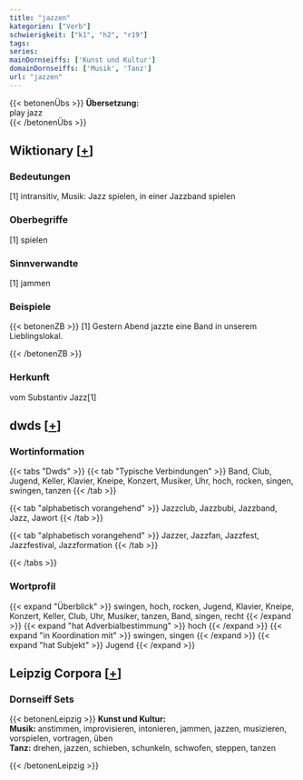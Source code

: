 ```yaml
---
title: "jazzen"
kategorien: ["Verb"]
schwierigkeit: ["k1", "h2", "r19"]
tags:
series:
mainDornseiffs: ['Kunst und Kultur']
domainDornseiffs: ['Musik', 'Tanz']
url: "jazzen"
---
```


{{< betonenÜbs >}}
**Übersetzung:**  
play jazz  
{{< /betonenÜbs >}}

## Wiktionary [[+](https://de.wiktionary.org/wiki/jazzen)]

### Bedeutungen
[1] intransitiv, Musik: Jazz spielen, in einer Jazzband spielen  

### Oberbegriffe
[1] spielen  

### Sinnverwandte
[1] jammen  

### Beispiele
{{< betonenZB >}}
[1] Gestern Abend jazzte eine Band in unserem Lieblingslokal.  

{{< /betonenZB >}}
### Herkunft
vom Substantiv Jazz[1]  



## dwds [[+](https://www.dwds.de/wb/jazzen)]

### Wortinformation
{{< tabs "Dwds" >}}
{{< tab "Typische Verbindungen" >}}
Band, Club, Jugend, Keller, Klavier, Kneipe, Konzert, Musiker, Uhr, hoch, rocken, singen, swingen, tanzen
{{< /tab >}}

{{< tab "alphabetisch vorangehend" >}}
Jazzclub, Jazzbubi, Jazzband, Jazz, Jawort
{{< /tab >}}

{{< tab "alphabetisch vorangehend" >}}
Jazzer, Jazzfan, Jazzfest, Jazzfestival, Jazzformation
{{< /tab >}}

{{< /tabs >}}

### Wortprofil
{{< expand "Überblick" >}} swingen, hoch, rocken, Jugend, Klavier, Kneipe, Konzert, Keller, Club, Uhr, Musiker, tanzen, Band, singen, recht {{< /expand >}}
{{< expand "hat Adverbialbestimmung" >}} hoch {{< /expand >}}
{{< expand "in Koordination mit" >}} swingen, singen {{< /expand >}}
{{< expand "hat Subjekt" >}} Jugend {{< /expand >}}

## Leipzig Corpora [[+](https://corpora.uni-leipzig.de/en/res?word=jazzen&corpusId=deu_newscrawl-public_2018)]

### Dornseiff Sets
{{< betonenLeipzig >}}
**Kunst und Kultur:**  
**Musik:** anstimmen, improvisieren, intonieren, jammen, jazzen, musizieren, vorspielen, vortragen, üben  
**Tanz:** drehen, jazzen, schieben, schunkeln, schwofen, steppen, tanzen  

{{< /betonenLeipzig >}}
